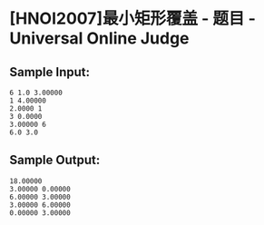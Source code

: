 # [HNOI2007]最小矩形覆盖 - 题目 - Universal Online Judge


## Sample Input: 
```
6 1.0 3.00000
1 4.00000
2.0000 1
3 0.0000
3.00000 6
6.0 3.0
```

## Sample Output: 
```
18.00000
3.00000 0.00000
6.00000 3.00000
3.00000 6.00000
0.00000 3.00000
```
